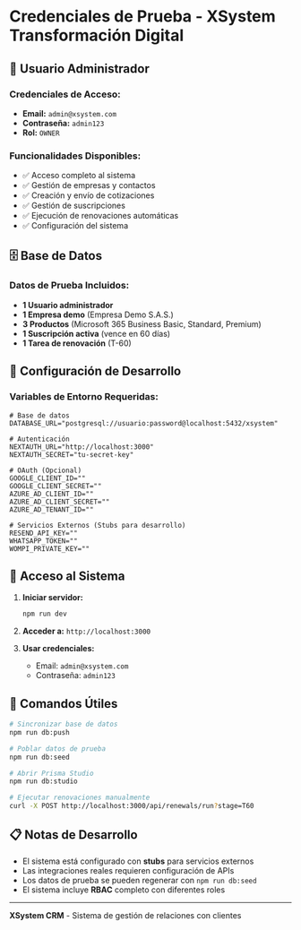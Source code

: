 # Credenciales de Prueba - XSystem Transformación Digital

## 🔐 Usuario Administrador

### Credenciales de Acceso:
- **Email:** `admin@xsystem.com`
- **Contraseña:** `admin123`
- **Rol:** `OWNER`

### Funcionalidades Disponibles:
- ✅ Acceso completo al sistema
- ✅ Gestión de empresas y contactos
- ✅ Creación y envío de cotizaciones
- ✅ Gestión de suscripciones
- ✅ Ejecución de renovaciones automáticas
- ✅ Configuración del sistema

## 🗄️ Base de Datos

### Datos de Prueba Incluidos:
- **1 Usuario administrador**
- **1 Empresa demo** (Empresa Demo S.A.S.)
- **3 Productos** (Microsoft 365 Business Basic, Standard, Premium)
- **1 Suscripción activa** (vence en 60 días)
- **1 Tarea de renovación** (T-60)

## 🚀 Configuración de Desarrollo

### Variables de Entorno Requeridas:
```env
# Base de datos
DATABASE_URL="postgresql://usuario:password@localhost:5432/xsystem"

# Autenticación
NEXTAUTH_URL="http://localhost:3000"
NEXTAUTH_SECRET="tu-secret-key"

# OAuth (Opcional)
GOOGLE_CLIENT_ID=""
GOOGLE_CLIENT_SECRET=""
AZURE_AD_CLIENT_ID=""
AZURE_AD_CLIENT_SECRET=""
AZURE_AD_TENANT_ID=""

# Servicios Externos (Stubs para desarrollo)
RESEND_API_KEY=""
WHATSAPP_TOKEN=""
WOMPI_PRIVATE_KEY=""
```

## 📱 Acceso al Sistema

1. **Iniciar servidor:**
   ```bash
   npm run dev
   ```

2. **Acceder a:** `http://localhost:3000`

3. **Usar credenciales:**
   - Email: `admin@xsystem.com`
   - Contraseña: `admin123`

## 🔧 Comandos Útiles

```bash
# Sincronizar base de datos
npm run db:push

# Poblar datos de prueba
npm run db:seed

# Abrir Prisma Studio
npm run db:studio

# Ejecutar renovaciones manualmente
curl -X POST http://localhost:3000/api/renewals/run?stage=T60
```

## 📋 Notas de Desarrollo

- El sistema está configurado con **stubs** para servicios externos
- Las integraciones reales requieren configuración de APIs
- Los datos de prueba se pueden regenerar con `npm run db:seed`
- El sistema incluye **RBAC** completo con diferentes roles

---

**XSystem CRM** - Sistema de gestión de relaciones con clientes
